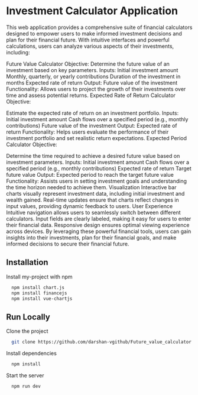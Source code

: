 
# Investment Calculator Application

This web application provides a comprehensive suite of financial calculators designed to empower users to make informed investment decisions and plan for their financial future. With intuitive interfaces and powerful calculations, users can analyze various aspects of their investments, including:

Future Value Calculator
Objective: Determine the future value of an investment based on key parameters.
Inputs:
Initial investment amount
Monthly, quarterly, or yearly contributions
Duration of the investment in months
Expected rate of return
Output: Future value of the investment
Functionality: Allows users to project the growth of their investments over time and assess potential returns.
Expected Rate of Return Calculator
Objective:

Estimate the expected rate of return on an investment portfolio.
Inputs:
Initial investment amount
Cash flows over a specified period (e.g., monthly contributions)
Future value of the investment
Output: Expected rate of return
Functionality: Helps users evaluate the performance of their investment portfolio and set realistic return expectations.
Expected Period Calculator
Objective:

Determine the time required to achieve a desired future value based on investment parameters.
Inputs:
Initial investment amount
Cash flows over a specified period (e.g., monthly contributions)
Expected rate of return
Target future value
Output: Expected period to reach the target future value
Functionality: Assists users in setting investment goals and understanding the time horizon needed to achieve them.
Visualization
Interactive bar charts visually represent investment data, including initial investment and wealth gained.
Real-time updates ensure that charts reflect changes in input values, providing dynamic feedback to users.
User Experience
Intuitive navigation allows users to seamlessly switch between different calculators.
Input fields are clearly labeled, making it easy for users to enter their financial data.
Responsive design ensures optimal viewing experience across devices.
By leveraging these powerful financial tools, users can gain insights into their investments, plan for their financial goals, and make informed decisions to secure their financial future.


## Installation

Install my-project with npm

```bash
  npm install chart.js
  npm install financejs
  npm install vue-chartjs
```
    
## Run Locally

Clone the project

```bash
  git clone https://github.com/darshan-vgithub/Future_value_calculator
```

Install dependencies

```bash
  npm install
```

Start the server

```bash
  npm run dev
```


